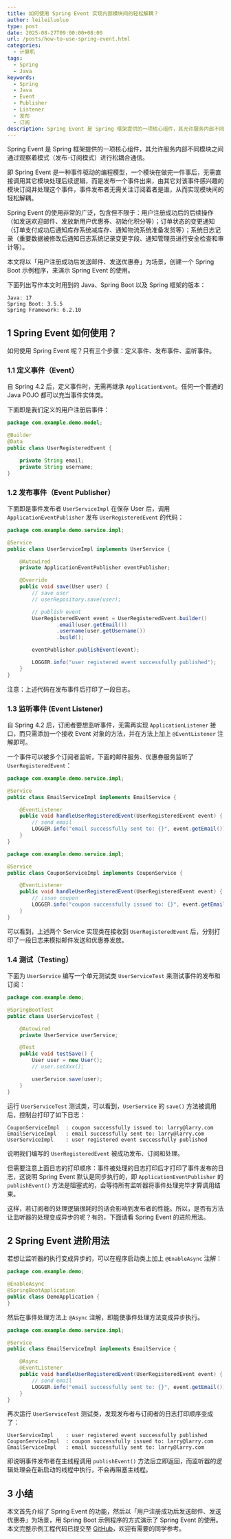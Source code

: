 ```yaml
---
title: 如何使用 Spring Event 实现内部模块间的轻松解耦？
author: leileiluoluo
type: post
date: 2025-08-27T09:00:00+08:00
url: /posts/how-to-use-spring-event.html
categories:
  - 计算机
tags:
  - Spring
  - Java
keywords:
  - Spring
  - Java
  - Event
  - Publisher
  - Listener
  - 发布
  - 订阅
description: Spring Event 是 Spring 框架提供的一项核心组件，其允许服务内部不同模块之间通过观察着模式（发布-订阅模式）进行松耦合通信。即 Spring Event 是一种事件驱动的编程模型，一个模块在做完一件事后，无需直接调用其它模块处理后续逻辑，而是发布一个事件出来，由其它对该事件感兴趣的模块订阅并处理这个事件，事件发布者无需关注订阅着者是谁，从而实现模块间的轻松解耦。本文将以「用户注册成功后发送邮件、发送优惠券等」为场景，创建一个 Spring Boot 示例程序，来演示 Spring Event 的使用。
---
```


Spring Event 是 Spring 框架提供的一项核心组件，其允许服务内部不同模块之间通过观察着模式（发布-订阅模式）进行松耦合通信。

即 Spring Event 是一种事件驱动的编程模型，一个模块在做完一件事后，无需直接调用其它模块处理后续逻辑，而是发布一个事件出来，由其它对该事件感兴趣的模块订阅并处理这个事件，事件发布者无需关注订阅着者是谁，从而实现模块间的轻松解耦。

<!--more-->

Spring Event 的使用非常的广泛，包含但不限于：用户注册成功后的后续操作（如发送欢迎邮件、发放新用户优惠券、初始化积分等）；订单状态的变更通知（订单支付成功后通知库存系统减库存、通知物流系统准备发货等）；系统日志记录（重要数据被修改后通知日志系统记录变更字段、通知管理员进行安全检查和审计等）。

本文将以「用户注册成功后发送邮件、发送优惠券」为场景，创建一个 Spring Boot 示例程序，来演示 Spring Event 的使用。

下面列出写作本文时用到的 Java、Spring Boot 以及 Spring 框架的版本：

```text
Java: 17
Spring Boot: 3.5.5
Spring Framework: 6.2.10
```

## 1 Spring Event 如何使用？

如何使用 Spring Event 呢？只有三个步骤：定义事件、发布事件、监听事件。

### 1.1 定义事件（Event）

自 Spring 4.2 后，定义事件时，无需再继承 `ApplicationEvent`。任何一个普通的 Java POJO 都可以充当事件实体类。

下面即是我们定义的用户注册后事件：

```java
package com.example.demo.model;

@Builder
@Data
public class UserRegisteredEvent {

    private String email;
    private String username;
}
```

### 1.2 发布事件（Event Publisher）

下面即是事件发布者 `UserServiceImpl` 在保存 User 后，调用 `ApplicationEventPublisher` 发布 `UserRegisteredEvent` 的代码：

```java
package com.example.demo.service.impl;

@Service
public class UserServiceImpl implements UserService {

    @Autowired
    private ApplicationEventPublisher eventPublisher;

    @Override
    public void save(User user) {
        // save user
        // userRepository.save(user);

        // publish event
        UserRegisteredEvent event = UserRegisteredEvent.builder()
                .email(user.getEmail())
                .username(user.getUsername())
                .build();

        eventPublisher.publishEvent(event);

        LOGGER.info("user registered event successfully published");
    }
}
```

注意：上述代码在发布事件后打印了一段日志。

### 1.3 监听事件 (Event Listener)

自 Spring 4.2 后，订阅者要想监听事件，无需再实现 `ApplicationListener` 接口，而只需添加一个接收 Event 对象的方法，并在方法上加上 `@EventListener` 注解即可。

一个事件可以被多个订阅者监听，下面的邮件服务、优惠券服务监听了 `UserRegisteredEvent`：

```java
package com.example.demo.service.impl;

@Service
public class EmailServiceImpl implements EmailService {

    @EventListener
    public void handleUserRegisteredEvent(UserRegisteredEvent event) {
        // send email
        LOGGER.info("email successfully sent to: {}", event.getEmail());
    }
}
```

```java
package com.example.demo.service.impl;

@Service
public class CouponServiceImpl implements CouponService {

    @EventListener
    public void handleUserRegisteredEvent(UserRegisteredEvent event) {
        // issue coupon
        LOGGER.info("coupon successfully issued to: {}", event.getEmail());
    }
}
```

可以看到，上述两个 Service 实现类在接收到 `UserRegisteredEvent` 后，分别打印了一段日志来模拟邮件发送和优惠券发放。

### 1.4 测试（Testing）

下面为 `UserService` 编写一个单元测试类 `UserServiceTest` 来测试事件的发布和订阅：

```java
package com.example.demo;

@SpringBootTest
public class UserServiceTest {

    @Autowired
    private UserService userService;

    @Test
    public void testSave() {
        User user = new User();
        // user.setXxx();

        userService.save(user);
    }
}
```

运行 `UserServiceTest` 测试类，可以看到，`UserService` 的 `save()` 方法被调用后，控制台打印了如下日志：

```text
CouponServiceImpl  : coupon successfully issued to: larry@larry.com
EmailServiceImpl   : email successfully sent to: larry@larry.com
UserServiceImpl    : user registered event successfully published
```

说明我们编写的 `UserRegisteredEvent` 被成功发布、订阅和处理。

但需要注意上面日志的打印顺序：事件被处理的日志打印后才打印了事件发布的日志，这说明 Spring Event 默认是同步执行的，即 `ApplicationEventPublisher` 的 `publishEvent()` 方法是阻塞式的，会等待所有监听器将事件处理完毕才算调用结束。

这样，若订阅者的处理逻辑很耗时的话会影响到发布者的性能。所以，是否有方法让监听器的处理变成异步的呢？有的，下面请看 Spring Event 的进阶用法。

## 2 Spring Event 进阶用法

若想让监听器的执行变成异步的，可以在程序启动类上加上 `@EnableAsync` 注解：

```java
package com.example.demo;

@EnableAsync
@SpringBootApplication
public class DemoApplication {
}
```

然后在事件处理方法上 `@Async` 注解，即能使事件处理方法变成异步执行。

```java
package com.example.demo.service.impl;

@Service
public class EmailServiceImpl implements EmailService {

    @Async
    @EventListener
    public void handleUserRegisteredEvent(UserRegisteredEvent event) {
        // send email
        LOGGER.info("email successfully sent to: {}", event.getEmail());
    }
}
```

再次运行 `UserServiceTest` 测试类，发现发布者与订阅者的日志打印顺序变成了：

```text
UserServiceImpl    : user registered event successfully published
CouponServiceImpl  : coupon successfully issued to: larry@larry.com
EmailServiceImpl   : email successfully sent to: larry@larry.com
```

即说明事件发布者在主线程调用 `publishEvent()` 方法后立即返回，而监听器的逻辑处理会在新启动的线程中执行，不会再阻塞主线程。

## 3 小结

本文首先介绍了 Spring Event 的功能，然后以「用户注册成功后发送邮件、发送优惠券」为场景，用 Spring Boot 示例程序的方式演示了 Spring Event 的使用。本文完整示例工程代码已提交至 [GitHub](https://github.com/leileiluoluo/java-exercises/tree/main/spring-event-demo)，欢迎有需要的同学参考。
